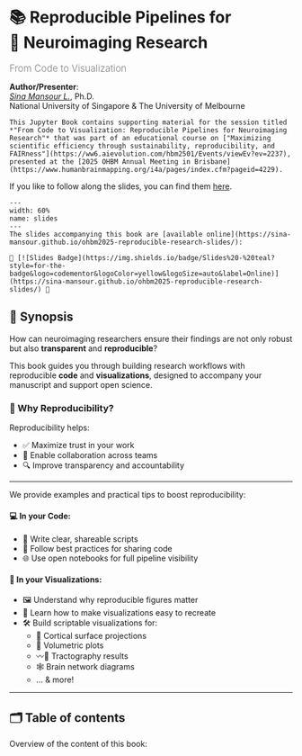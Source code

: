 # 📚 Reproducible Pipelines for <br>🧠 Neuroimaging Research
<span style="font-size:1.2em; font-weight:300; color:gray;">From Code to Visualization</span>

**Author/Presenter**:  
[*Sina Mansour L.*](https://sina-mansour.github.io/), Ph.D.  
National University of Singapore & The University of Melbourne

```{note}
This Jupyter Book contains supporting material for the session titled *"From Code to Visualization: Reproducible Pipelines for Neuroimaging Research"* that was part of an educational course on ["Maximizing scientific efficiency through sustainability, reproducibility, and FAIRness"](https://ww6.aievolution.com/hbm2501/Events/viewEv?ev=2237), presented at the [2025 OHBM Annual Meeting in Brisbane](https://www.humanbrainmapping.org/i4a/pages/index.cfm?pageid=4229).

```

If you like to follow along the slides, you can find them [here](https://sina-mansour.github.io/ohbm2025-reproducible-research-slides/).

```{figure} /assets/slides.png
---
width: 60%
name: slides
---
The slides accompanying this book are [available online](https://sina-mansour.github.io/ohbm2025-reproducible-research-slides/):

🔗 [![Slides Badge](https://img.shields.io/badge/Slides%20-%20teal?style=for-the-badge&logo=codementor&logoColor=yellow&logoSize=auto&label=Online)](https://sina-mansour.github.io/ohbm2025-reproducible-research-slides/) 🔗

```

## 💬 Synopsis

How can neuroimaging researchers ensure their findings are not only robust but also **transparent** and **reproducible**?

This book guides you through building research workflows with reproducible **code** and **visualizations**, designed to accompany your manuscript and support open science.

### 🧠 Why Reproducibility?
Reproducibility helps:
- ✅ Maximize trust in your work
- 🤝 Enable collaboration across teams
- 🔍 Improve transparency and accountability

---

We provide examples and practical tips to boost reproducibility:

#### 💻 In your Code:

- 📝 Write clear, shareable scripts
- 🌟 Follow best practices for sharing code
- 🌐 Use open notebooks for full pipeline visibility

#### 🎨 In your Visualizations:

- 🖼️ Understand why reproducible figures matter
- 🔁 Learn how to make visualizations easy to recreate
- 🛠️ Build scriptable visualizations for:
  - 🧠 Cortical surface projections
  - 🧊 Volumetric plots
  - 〰️🧵 Tractography results
  - 🕸️ Brain network diagrams
  - ... & more!

<!-- > {sub-ref}`today` | {sub-ref}`wordcount-words` words | {sub-ref}`wordcount-minutes` min read -->

---

## 🗂️ Table of contents

Overview of the content of this book:

```{tableofcontents}
```